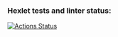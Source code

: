 ### Hexlet tests and linter status:
[![Actions Status](https://github.com/CoinerLo/layout-designer-project-lvl2/workflows/hexlet-check/badge.svg)](https://github.com/CoinerLo/layout-designer-project-lvl2/actions)